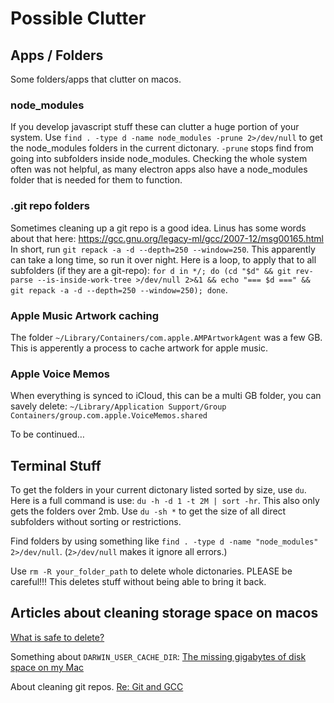 # Possible Clutter

## Apps / Folders
Some folders/apps that clutter on macos.

### node_modules
If you develop javascript stuff these can clutter a huge portion of your system.
Use `find . -type d -name node_modules -prune 2>/dev/null` to get the node_modules folders in the current dictonary. `-prune` stops find from going into subfolders inside node_modules.
Checking the whole system often was not helpful, as many electron apps also have a node_modules folder that is needed for them to function.

### .git repo folders
Sometimes cleaning up a git repo is a good idea. Linus has some words about that here: https://gcc.gnu.org/legacy-ml/gcc/2007-12/msg00165.html
In short, run `git repack -a -d --depth=250 --window=250`. This apparently can take a long time, so run it over night.
Here is a loop, to apply that to all subfolders (if they are a git-repo): `for d in */; do (cd "$d" && git rev-parse --is-inside-work-tree >/dev/null 2>&1 && echo "=== $d ===" && git repack -a -d --depth=250 --window=250); done`.

### Apple Music Artwork caching
The folder `~/Library/Containers/com.apple.AMPArtworkAgent` was a few GB. This is apperently a process to cache artwork for apple music.

### Apple Voice Memos
When everything is synced to iCloud, this can be a multi GB folder, you can savely delete:
`~/Library/Application Support/Group Containers/group.com.apple.VoiceMemos.shared`

To be continued…

## Terminal Stuff

To get the folders in your current dictonary listed sorted by size, use `du`.
Here is a full command is use: `du -h -d 1 -t 2M | sort -hr`. This also only gets the folders over 2mb.
Use `du -sh *` to get the size of all direct subfolders without sorting or restrictions.

Find folders by using something like `find . -type d -name "node_modules" 2>/dev/null`. (`2>/dev/null` makes it ignore all errors.)

Use `rm -R your_folder_path` to delete whole dictonaries. PLEASE be careful!!! This deletes stuff without being able to bring it back.

## Articles about cleaning storage space on macos

[What is safe to delete?](https://daisydiskapp.com/guide/what-to-delete)

Something about `DARWIN_USER_CACHE_DIR`: [The missing gigabytes of disk space on my Mac](https://www.ctrl.blog/entry/darwin-user-cache-gigabytes.html)

About cleaning git repos. [Re: Git and GCC](https://gcc.gnu.org/legacy-ml/gcc/2007-12/msg00165.html)
